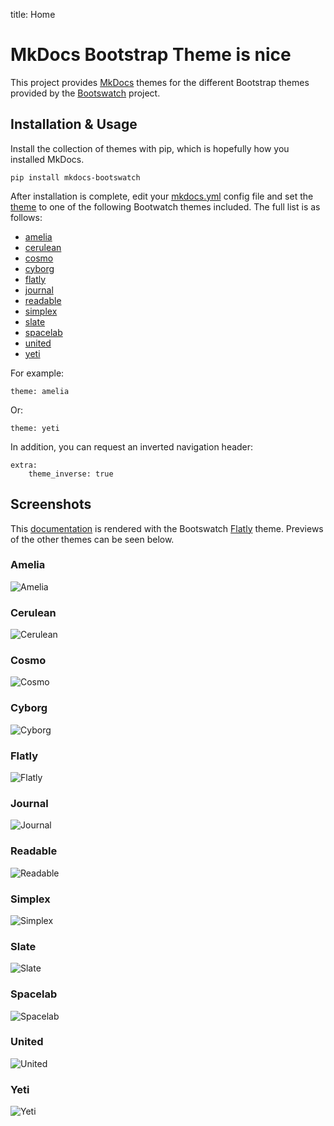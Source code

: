 title: Home

# MkDocs Bootstrap Theme is nice

This project provides [MkDocs] themes for the different Bootstrap themes
provided by the [Bootswatch] project.


## Installation & Usage

Install the collection of themes with pip, which is hopefully how you
installed MkDocs.

    pip install mkdocs-bootswatch


After installation is complete, edit your [mkdocs.yml] config file and set the
[theme] to one of the following Bootwatch themes included. The full list is as
follows:

 - [amelia](#amelia)
 - [cerulean](#cerulean)
 - [cosmo](#cosmo)
 - [cyborg](#cyborg)
 - [flatly](#flatly)
 - [journal](#journal)
 - [readable](#readable)
 - [simplex](#simplex)
 - [slate](#slate)
 - [spacelab](#spacelab)
 - [united](#united)
 - [yeti](#yeti)

For example:

    theme: amelia

Or:

    theme: yeti

In addition, you can request an inverted navigation header:

    extra:
        theme_inverse: true

## Screenshots

This [documentation] is rendered with the Bootswatch [Flatly](#flatly) theme.
Previews of the other themes can be seen below.

### Amelia
![Amelia](/screenshots/amelia.png)

### Cerulean
![Cerulean](/screenshots/cerulean.png)

### Cosmo
![Cosmo](/screenshots/cosmo.png)

### Cyborg
![Cyborg](/screenshots/cyborg.png)

### Flatly
![Flatly](/screenshots/flatly.png)

### Journal
![Journal](/screenshots/journal.png)

### Readable
![Readable](/screenshots/readable.png)

### Simplex
![Simplex](/screenshots/simplex.png)

### Slate
![Slate](/screenshots/slate.png)

### Spacelab
![Spacelab](/screenshots/spacelab.png)

### United
![United](/screenshots/united.png)

### Yeti
![Yeti](/screenshots/yeti.png)

[Mkdocs]: http://www.mkdocs.org
[mkdocs.yml]: http://www.mkdocs.org/user-guide/configuration/
[theme]: http://www.mkdocs.org/user-guide/configuration/#theme
[documentation]: http://mkdocs.github.io/mkdocs-bootstrap/
[Bootswatch]: https://bootswatch.com/
